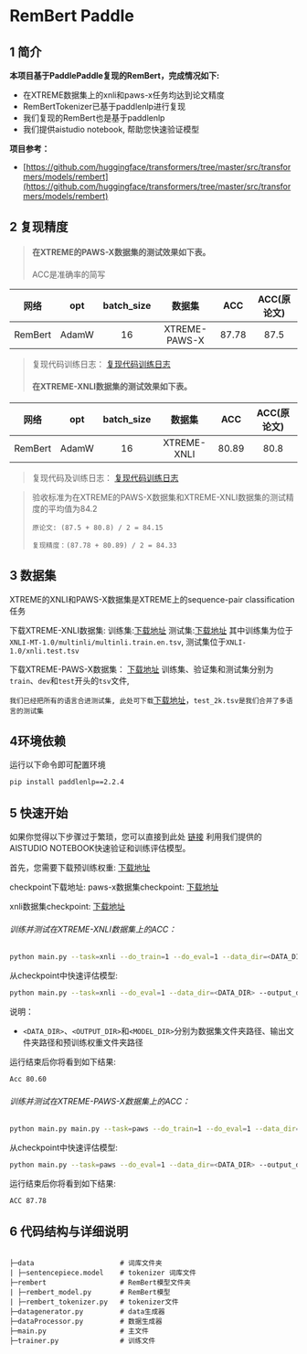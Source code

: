 # RemBert Paddle

## 1 简介 

**本项目基于PaddlePaddle复现的RemBert，完成情况如下:**

- 在XTREME数据集上的xnli和paws-x任务均达到论文精度
- RemBertTokenizer已基于paddlenlp进行复现
- 我们复现的RemBert也是基于paddlenlp
- 我们提供aistudio notebook, 帮助您快速验证模型

**项目参考：**
- [https://github.com/huggingface/transformers/tree/master/src/transformers/models/rembert](https://github.com/huggingface/transformers/tree/master/src/transformers/models/rembert)


## 2 复现精度
>#### 在XTREME的PAWS-X数据集的测试效果如下表。
>ACC是准确率的简写

|网络 |opt|batch_size|数据集|ACC|ACC(原论文)|
| :---: | :---: | :---: | :---: | :---: | :---: |
|RemBert|AdamW|16|XTREME-PAWS-X|87.78|87.5|

>复现代码训练日志：
[复现代码训练日志](paws.log)
>
>#### 在XTREME-XNLI数据集的测试效果如下表。

|网络 |opt|batch_size|数据集|ACC|ACC(原论文)|
| :---: | :---: | :---: | :---: | :---: | :---: |
|RemBert|AdamW|16|XTREME-XNLI|80.89|80.8|

>复现代码及训练日志：
[复现代码训练日志](xnli.log)

>验收标准为在XTREME的PAWS-X数据集和XTREME-XNLI数据集的测试精度的平均值为84.2
>
>`原论文: (87.5 + 80.8) / 2 = 84.15`
>
>`复现精度：(87.78 + 80.89) / 2 = 84.33`

## 3 数据集
XTREME的XNLI和PAWS-X数据集是XTREME上的sequence-pair classification任务

下载XTREME-XNLI数据集:
训练集:[下载地址](https://dl.fbaipublicfiles.com/XNLI/XNLI-MT-1.0.zip)
测试集:[下载地址](https://dl.fbaipublicfiles.com/XNLI/XNLI-1.0.zip)
其中训练集为位于`XNLI-MT-1.0/multinli/multinli.train.en.tsv`, 测试集位于`XNLI-1.0/xnli.test.tsv`

下载XTREME-PAWS-X数据集：
[下载地址](https://storage.googleapis.com/paws/pawsx/x-final.tar.gz)
训练集、验证集和测试集分别为`train`、`dev`和`test`开头的`tsv`文件,

`我们已经把所有的语言合进测试集, 此处可下载`[下载地址](https://aistudio.baidu.com/aistudio/datasetdetail/126002)，`test_2k.tsv是我们合并了多语言的测试集`


## 4环境依赖
运行以下命令即可配置环境
```bash
pip install paddlenlp==2.2.4
```

## 5 快速开始
如果你觉得以下步骤过于繁琐，您可以直接到此处
[链接](https://aistudio.baidu.com/aistudio/projectdetail/3426124)
利用我们提供的AISTUDIO NOTEBOOK快速验证和训练评估模型。

首先，您需要下载预训练权重:
[下载地址](https://aistudio.baidu.com/aistudio/datasetdetail/125938)

checkpoint下载地址:
paws-x数据集checkpoint:
[下载地址](https://aistudio.baidu.com/aistudio/datasetdetail/126525)

xnli数据集checkpoint:
[下载地址](https://aistudio.baidu.com/aistudio/datasetdetail/127104)

###### 训练并测试在XTREME-XNLI数据集上的ACC：


```bash
python main.py --task=xnli --do_train=1 --do_eval=1 --data_dir=<DATA_DIR> --output_dir=<OUTPUT_DIR> --pretrain_model=<MODEL_DIR> --learning_rate=1e-5
```

从checkpoint中快速评估模型:
```bash
python main.py --task=xnli --do_eval=1 --data_dir=<DATA_DIR> --output_dir=<OUTPUT_DIR>
```

说明：

- `<DATA_DIR>`、`<OUTPUT_DIR>`和`<MODEL_DIR>`分别为数据集文件夹路径、输出文件夹路径和预训练权重文件夹路径

运行结束后你将看到如下结果:
```bash
Acc 80.60
```

###### 训练并测试在XTREME-PAWS-X数据集上的ACC：

```bash
python main.py main.py --task=paws --do_train=1 --do_eval=1 --data_dir=<DATA_DIR> --output_dir=<OUTPUT_DIR> --eval_step=500 --pretrain_model=<MODEL_DIR>
```

从checkpoint中快速评估模型:
```bash
python main.py --task=paws --do_eval=1 --data_dir=<DATA_DIR> --output_dir=<OUTPUT_DIR>
```

运行结束后你将看到如下结果:
```bash
ACC 87.78
```

## 6 代码结构与详细说明
```

├─data                     # 词库文件夹
| ├─sentencepiece.model    # tokenizer 词库文件
├─rembert                  # RemBert模型文件夹
| ├─rembert_model.py       # RemBert模型
| ├─rembert_tokenizer.py   # tokenizer文件
├─datagenerator.py         # data生成器
├─dataProcessor.py         # 数据生成器 
├─main.py                  # 主文件
├─trainer.py               # 训练文件                                    
```
